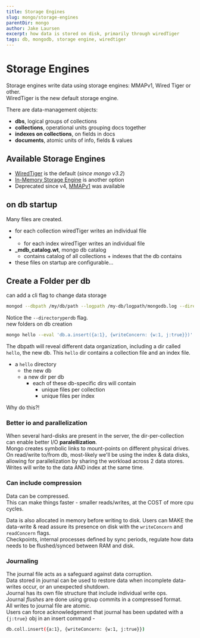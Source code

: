 ```yaml
---
title: Storage Engines
slug: mongo/storage-engines
parentDir: mongo
author: Jake Laursen
excerpt: how data is stored on disk, primarily through wiredTiger
tags: db, mongodb, storage engine, wiredtiger
---
```


# Storage Engines

Storage engines write data using storage engines: MMAPv1, Wired Tiger or other.  
WiredTiger is the new default storage engine.

There are data-management objects:

- **dbs**, logical groups of collections
- **collections**, operational units grouping docs together
- **indexes on collections**, on fields in docs
- **documents**, atomic units of info, fields & values

## Available Storage Engines

- [WiredTiger](https://docs.mongodb.com/manual/core/wiredtiger/) is the default (_since mongo v3.2_)
- [In-Memory Storage Engine](https://docs.mongodb.com/manual/core/inmemory/) is another option
- Deprecated since v4, [MMAPv1](https://docs.mongodb.com/v4.0/core/mmapv1/) was available

## on db startup

Many files are created.

- for each collection wiredTiger writes an individual file
- - for each index wiredTiger writes an individual file
- **\_mdb_catalog.wt**, mongo db catalog
  - contains catalog of all collections + indexes that the db contains
- these files on startup are configurable...

## Create a Folder per db

can add a cli flag to change data storage

```bash
mongod --dbpath /my/db/path --logpath /my-db/logpath/mongodb.log --directoryperdb
```

Notice the `--directoryperdb` flag.  
new folders on db creation

```bash
mongo hello --eval 'db.a.insert({a:1}, {writeConcern: {w:1, j:true}})'
```

The dbpath will reveal different data organization, including a dir called `hello`, the new db. This `hello` dir contains a collection file and an index file.

- a `hello` directory
  - the new db
  - a new dir per db
    - each of these db-specific dirs will contain
      - unique files per collection
      - unique files per index

Why do this?!

### Better io and parallelization

When several hard-disks are present in the server, the dir-per-collection can enable better I/O **paralellization**.  
Mongo creates symbolic links to mount-points on different physical drives.  
On read/write to/from db, most-likely we'll be using the index & data disks, allowing for parallelization by sharing the workload across 2 data stores.
Writes will write to the data AND index at the same time.

### Can include compression

Data can be compressed.  
This can make things faster - smaller reads/writes, at the COST of more cpu cycles.

Data is also allocated in memory before writing to disk. Users can MAKE the data-write & read assure its presence on disk with the `writeConcern` and `readConcern` flags.  
Checkpoints, internal processes defined by sync periods, regulate how data needs to be flushed/synced between RAM and disk.

### Journaling

The journal file acts as a safeguard against data corruption.  
Data stored in journal can be used to restore data when incomplete data-writes occur, or an unexpected shutdown.  
Journal has its own file structure that include individual write ops.  
Journal _flushes_ are done using group commits in a compressed format.  
All writes to journal file are atomic.  
Users can force acknowledgement that journal has been updated with a `{j:true}` obj in an insert command -

```bash
db.coll.insert({a:1}, {writeConcern: {w:1, j:true}})
```
